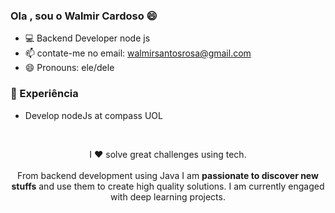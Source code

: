 ### Ola , sou o Walmir Cardoso 😄

- 💻 Backend Developer node js
- 📫 contate-me no email: walmirsantosrosa@gmail.com
- 😄 Pronouns: ele/dele

###  💼 Experiência
- Develop nodeJs at compass UOL


&nbsp;&nbsp;&nbsp;

<p align="center">I ❤️ solve great challenges using tech. <br><br> From backend development using Java I am <strong>passionate to discover new stuffs</strong> and use them to create high quality solutions. I am currently engaged with deep learning projects.</p>&nbsp;
